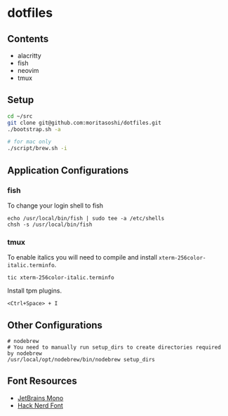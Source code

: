 # dotfiles

## Contents

- alacritty
- fish
- neovim
- tmux

## Setup

```bash
cd ~/src
git clone git@github.com:moritasoshi/dotfiles.git
./bootstrap.sh -a

# for mac only
./script/brew.sh -i
```

## Application Configurations

### fish

To change your login shell to fish

```
echo /usr/local/bin/fish | sudo tee -a /etc/shells
chsh -s /usr/local/bin/fish
```

### tmux

To enable italics you will need to compile and install `xterm-256color-italic.terminfo`.

```
tic xterm-256color-italic.terminfo
```

Install tpm plugins.

```
<Ctrl+Space> + I
```

## Other Configurations
```
# nodebrew
# You need to manually run setup_dirs to create directories required by nodebrew
/usr/local/opt/nodebrew/bin/nodebrew setup_dirs
```

## Font Resources

- [JetBrains Mono](https://github.com/ryanoasis/nerd-fonts/blob/master/patched-fonts/JetBrainsMono)
- [Hack Nerd Font](https://github.com/ryanoasis/nerd-fonts/blob/master/patched-fonts/Hack)

